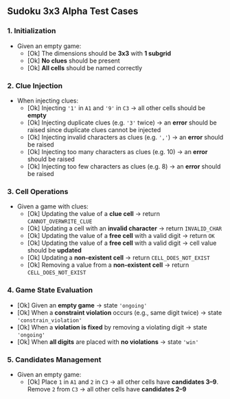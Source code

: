 ## Sudoku 3x3 Alpha Test Cases

### 1. Initialization
- Given an empty game:
    - [Ok] The dimensions should be **3x3** with **1 subgrid**
    - [Ok] **No clues** should be present
    - [Ok] **All cells** should be named correctly

### 2. Clue Injection
- When injecting clues:
    - [Ok] Injecting `'1'` in `A1` and `'9'` in `C3` &rarr; all other cells should be **empty**
    - [Ok] Injecting duplicate clues (e.g. `'3'` twice) &rarr; an **error** should be raised since duplicate clues cannot be injected
    - [Ok] Injecting invalid characters as clues (e.g. `','`) &rarr; an **error** should be raised
    - [Ok] Injecting too many characters as clues (e.g. 10) &rarr; an **error** should be raised
    - [Ok] Injecting too few characters as clues (e.g. 8) &rarr; an **error** should be raised

### 3. Cell Operations
- Given a game with clues:
  - [Ok] Updating the value of a **clue cell** &rarr; return `CANNOT_OVERWRITE_CLUE`
  - [Ok] Updating a cell with an **invalid character** &rarr; return `INVALID_CHAR`
  - [Ok] Updating the value of a **free cell** with a valid digit &rarr; return `OK` 
  - [Ok] Updating the value of a **free cell** with a valid digit &rarr; cell value should be **updated**
  - [Ok] Updating a **non-existent cell** &rarr; return `CELL_DOES_NOT_EXIST`
  - [Ok] Removing a value from a **non-existent cell** &rarr; return `CELL_DOES_NOT_EXIST`

### 4. Game State Evaluation
- [Ok] Given an **empty game** &rarr; state `'ongoing'`
- [Ok] When a **constraint violation** occurs (e.g., same digit twice) &rarr; state `'constrain_violation'`
- [Ok] When a **violation is fixed** by removing a violating digit &rarr; state `'ongoing'`
- [Ok] When **all digits** are placed with **no violations** &rarr; state `'win'`

### 5. Candidates Management
- Given an empty game:
  - [Ok] Place `1` in `A1` and `2` in `C3` &rarr; all other cells have **candidates 3–9**. Remove `2` from `C3` &rarr; all other cells have **candidates 2–9**
